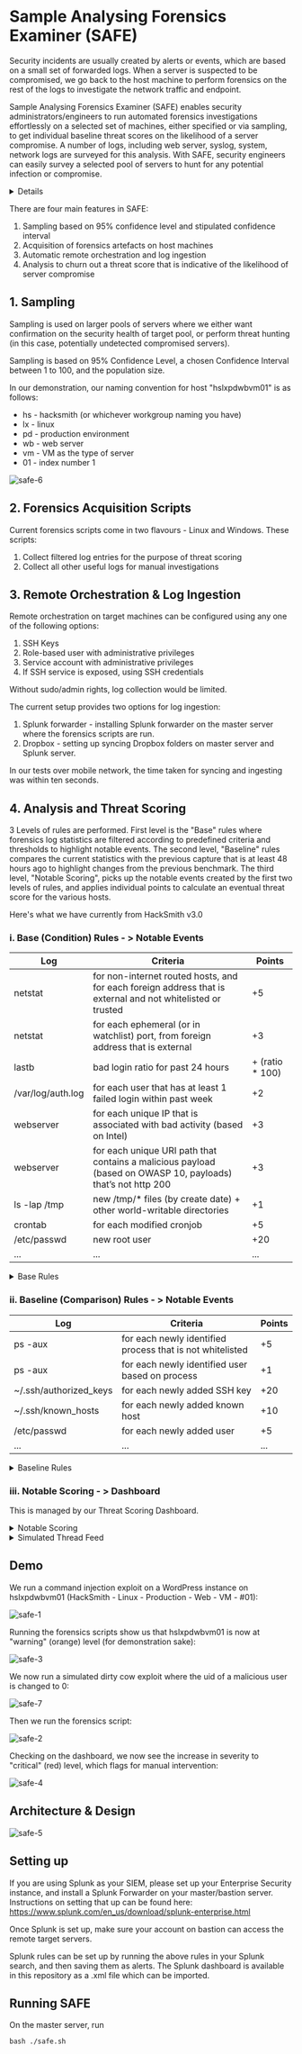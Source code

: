 # Sample Analysing Forensics Examiner (SAFE)

Security incidents are usually created by alerts or events, which are based on a small set of forwarded logs. When a server is suspected to be compromised, we go back to the host machine to perform forensics on the rest of the logs to investigate the network traffic and endpoint.

Sample Analysing Forensics Examiner (SAFE) enables security administrators/engineers to run automated forensics investigations effortlessly on a selected set of machines, either specified or via sampling, to get individual baseline threat scores on the likelihood of a server compromise. A number of logs, including web server, syslog, system, network logs are surveyed for this analysis. With SAFE, security engineers can easily survey a selected pool of servers to hunt for any potential infection or compromise.
<details>
  <summary>Details</summary>
  
  #### Problems
  1. [accuracy] Misses (FNs) on security threat detections (reactive) are common, many of which are only discovered during in-depth forensics investigation.
  2. [cost] While forensics investigation is accurate (richer logs), it’s expensive, and is usually only conducted when machine is suspected to be compromised.
  3. [time] We (incident response team) spend a lot of time manually reviewing forensics artefacts for various incidents
  4. [scalability] It’s virtually impossible to conduct forensics investigations over many servers in a scalable manner.

  #### Proposed Solution – Finding evil in an automated, scalable manner
Using a proactive and sampling approach, our tool automatically conducts a basic forensics investigations on an identified healthy (we would like to assume compromised) pool of servers to get threat scores, flagging out suspected compromised machines for further investigations.

  #### Target Users
  1. Security Incident Responders
  2. L3 SOC
  3. Server Owners
</details>

There are four main features in SAFE:
 1. Sampling based on 95% confidence level and stipulated confidence interval
 2. Acquisition of forensics artefacts on host machines
 3. Automatic remote orchestration and log ingestion
 4. Analysis to churn out a threat score that is indicative of the likelihood of server compromise

## 1. Sampling
Sampling is used on larger pools of servers where we either want confirmation on the security health of target pool, or perform threat hunting (in this case, potentially undetected compromised servers).

Sampling is based on 95% Confidence Level, a chosen Confidence Interval between 1 to 100, and the population size. 

In our demonstration, our naming convention for host "hslxpdwbvm01" is as follows:
  + hs - hacksmith (or whichever workgroup naming you have)
  + lx - linux
  + pd - production environment
  + wb - web server
  + vm - VM as the type of server
  + 01 - index number 1

![safe-6](https://github.com/spigeo/automatedforensicsinvestigator/blob/master/hacksmith/safe-6.png)

## 2. Forensics Acquisition Scripts
Current forensics scripts come in two flavours - Linux and Windows. These scripts:
 1. Collect filtered log entries for the purpose of threat scoring
 2. Collect all other useful logs for manual investigations
 
## 3. Remote Orchestration & Log Ingestion
Remote orchestration on target machines can be configured using any one of the following options:
 1. SSH Keys
 2. Role-based user with administrative privileges
 3. Service account with administrative privileges
 4. If SSH service is exposed, using SSH credentials
 
Without sudo/admin rights, log collection would be limited. 

The current setup provides two options for log ingestion:
 1. Splunk forwarder - installing Splunk forwarder on the master server where the forensics scripts are run.
 2. Dropbox - setting up syncing Dropbox folders on master server and Splunk server.
 
In our tests over mobile network, the time taken for syncing and ingesting was within ten seconds.

## 4. Analysis and Threat Scoring
3 Levels of rules are performed. First level is the "Base" rules where forensics log statistics are filtered according to predefined criteria and thresholds to highlight notable events. The second level, "Baseline" rules compares the current statistics with the previous capture that is at least 48 hours ago to highlight changes from the previous benchmark. The third level, "Notable Scoring", picks up the notable events created by the first two levels of rules, and applies individual points to calculate an eventual threat score for the various hosts.

Here's what we have currently from HackSmith v3.0

### i. Base (Condition) Rules - > Notable Events

| Log  | Criteria | Points |
| ------------- | ------------- | ------ | 
| netstat  | for non-internet routed hosts, and for each foreign address that is external and not whitelisted or trusted |    +5 |
| netstat | for each ephemeral (or in watchlist) port, from foreign address that is external | +3 |
| lastb | bad login ratio for past 24 hours | + (ratio * 100) |
| /var/log/auth.log | for each user that has at least 1 failed login within past week | +2 |
| webserver | for each unique IP that is associated with bad activity (based on Intel) | +3 |
| webserver | for each unique URI path that contains a malicious payload (based on OWASP 10, payloads) that’s not http 200 | +3 | 
| ls -lap /tmp | new /tmp/* files (by create date) + other world-writable directories | +1 |
| crontab | for each modified cronjob | +5 | 
| /etc/passwd | new root user | +20 | 
| ... | ... | ... | 


<details>
  <summary>Base Rules</summary>

`Base - Bad IP`
```
index=safe source="*webserveraccess.log" earliest=-1d
| rex field=source ".+\/(?<host>[a-zA-Z0-9]+)\_.+"
| stats count by src_ip, host
| rename src_ip as ip
| eval points = 3
| eval concat = host . ip
| search NOT [search index=summary source="Base - Bad IP" earliest=-1d | table ip,orig_host | eval concat = orig_host . ip | table concat]
| fields host, ip, points
| collect index=summary sourcetype=stash source="Base - Bad IP" marker="tier=base"
```

`Base - Bad Logins`
```
index="safe" source="*badlogins.log" earliest=-1d
| rex field=source ".+\/(?<host>[a-zA-Z0-9]+)\_.+"
| rex "(?<user>[a-zA-Z0-9]+)\ .+" max_match=0
| stats count by user, host
| eval points = 3
| eval concat = user . host
| search NOT user = "btmp"
| search NOT [search index=summary source="Base - Bad Logins" earliest=-1d | table user,orig_host | eval concat = user . orig_host | table concat]
| fields user, host, points
| collect index=summary sourcetype=stash source="Base - Bad Logins" marker="tier=base"
```

`Base - New Root Users`
```
index=safe source="*rootusers.log" earliest=-1d
| rex "(?<user>.+)" max_match=0
| rex field=source ".+\/(?<host>[a-zA-Z0-9]+)\_.+"
| stats count by user, host
| search NOT user IN ("root") `comment("whitelist")`
| eval points = 20
| eval concat = user . host
| search NOT [search index=summary source="Base - New Root Users" earliest=-1d | table user,orig_host | eval concat = user . orig_host | table concat]
| fields user, host, points
| collect index=summary sourcetype=stash source="Base - New Root Users" marker="tier=base"
```

`Base - OWASP Payloads`
```
index=safe source=*webserveraccess.log earliest=-1d
| rex "[^ ]+\ [^ ]+\ [^ ]+\ [^ ]+\ [^ ]+\ [^ ]+\ [^ ]+\ [^ ]+\ (?<status>\d\d\d)\ .+" 
| rex "^[^ ]+\ [^ ]+\ [^ ]+\ [^ ]+\ [^ ]+\ [^ ]+\ (?<uri>[^ ]+)\ .+" 
| rex "^[^ ]+\ [^ ]+\ [^ ]+\ [^ ]+\ [^ ]+\ [^ ]+\ [^=]+\=(?<query>[^ ]+)\ .+" 
| eval uri_query=replace(coalesce(query,uri),"\"","")
| rex "^(?<src_ip>[^ ]+)\ .+" 
| where status!=200 `comment("general assumption made is that 200 means well handled. not fully accurate of course")` 
| rex field=source ".+\/(?<host>[a-zA-Z0-9]+)\_.+"
| stats count by src_ip, host, uri_query
| rename uri_query as payload
| lookup payloads.csv payload
| where isnotnull(attack)
| eval points = 3
| eval concat = host . payload
| search NOT [search index=summary source="Base - OWASP Payloads" earliest=-1d | table payload,orig_host | eval concat = orig_host . payload | table concat]
| fields host, payload, points
| collect index=summary sourcetype=stash source="Base - OWASP Payloads" marker="tier=base"
```

`Base - RDP Connections Bypassing Bastion`
```
index=safe source="*RemoteConnectionManager_Operational.xml" earliest=-1d 
| spath
| rename Event.UserData.EventXML.Param3 as src
| rename Event.System.Computer as host
| rex field=source ".+\/(?<host>[a-zA-Z0-9]+)\_.+" 
| search NOT src IN ("172.16.124.5","172.16.124.135","172.16.124.133") `comment("Bastion IPs")` 
| stats count by src, host 
| eval points = 5 
| eval concat = host . src  
| search NOT 
    [ search index=summary source="Base - RDP Connections Bypassing Bastion" earliest=-1d 
    | table status,src 
    | eval concat = orig_host . src  
    | table concat]
| collect index=summary sourcetype=stash source="Base - RDP Connections Bypassing Bastion" marker="tier=base"
```

`Base - SSH Connections Bypassing Bastion`
```
index=safe source=*sshaccess.log "Accepted password for" earliest=-1d 
| rex "(?<src>\d{1,3}\.\d{1,3}\.\d{1,3}\.\d{1,3})" 
| rex "Accepted\ password\ for\ (?<user>[^ ]+)\ .+" 
| rex field=source ".+\/(?<host>[a-zA-Z0-9]+)\_.+" 
| search NOT src IN ("172.16.124.5","172.16.124.135","172.16.124.133") `comment("Bastion IPs")` 
| stats count by src, user, host 
| eval points = 5 
| eval concat = host . src . user 
| search NOT 
    [ search index=summary source="Base - SSH Connections Bypassing Bastion" earliest=-1d 
    | table status,src,user 
    | eval concat = orig_host . src . user 
    | table concat] 
| collect index=summary sourcetype=stash source="Base - SSH Connections Bypassing Bastion" marker="tier=base"
```

`Base - Suspicious Windows Processes`
```
index=safe source="*/Security.xml" earliest=-1d
| spath
| search "Event.EventData.Data{@Name}"=ProcessName 
| rex field=_raw max_match=20 "ProcessName\'\>(?<process_name>[^\<]+)\<" 
| rex field=process_name max_match=20 ".+[\\\](?<process_name>[^\\\]+)$" 
| rex field=source ".+splunk\/(?<host>[a-zA-Z0-9]+)\_.+"
| stats count by process_name, host
| search process_name IN ("*whois64.exe","*whois.exe","*vmmap.exe","*sync64.exe","*sync.exe","*strings64.exe","*strings.exe","*streams64.exe","*streams.exe","*sigcheck64.exe","*sigcheck.exe","*sdelete64.exe","*sdelete.exe","*ru64.exe","*ru.exe","*regjump.exe","*pssuspend64.exe","*pssuspend.exe","*psshutdown.exe","*psping64.exe","*psping.exe","*pspasswd64.exe","*pspasswd.exe","*psloglist64.exe","*psloglist.exe","*pslist64.exe","*pslist.exe","*pskill64.exe","*pskill.exe","*psfile64.exe","*psfile.exe","*procexp64.exe","*procexp.exe","*procdump64.exe","*procdump.exe","*portmon.exe","*pipelist64.exe","*pipelist.exe","*pendmoves64.exe","*pendmoves.exe","*pagedfrg.exe","*ntfsinfo64.exe","*ntfsinfo.exe","*notmyfaultc64.exe","*notmyfaultc.exe","*notmyfault64.exe","*notmyfault.exe","*movefile64.exe","*movefile.exe","*logonsessions64.exe","*logonsessions.exe","*livekd64.exe","*livekd.exe","*ldmdump.exe","*junction64.exe","*junction.exe","*hex2dec64.exe","*hex2dec.exe","*handle64.exe","*handle.exe","*efsdump.exe","*du64.exe","*du.exe","*diskext64.exe","*diskext.exe","*disk2vhd.exe","*ctrl2cap.exe","*autorunsc64.exe","*autorunsc.exe","*adrestore.exe","*accesschk64.exe","*accesschk.exe","*ZoomIt.exe","*Winobj.exe","*Volumeid64.exe","*Volumeid.exe","*Testlimit64.exe","*Testlimit.exe","*Tcpview.exe","*Tcpvcon.exe","*Sysmon64.exe","*Sysmon.exe","*ShellRunas.exe","*ShareEnum.exe","*RegDelNull64.exe","*RegDelNull.exe","*RAMMap.exe","*PsService64.exe","*PsService.exe","*PsLoggedon64.exe","*PsLoggedon.exe","*PsInfo64.exe","*PsInfo.exe","*PsGetsid64.exe","*PsGetsid.exe","*PsExec64.exe","*PsExec.exe","*Procmon64.exe","*Procmon.exe","*LoadOrdC64.exe","*LoadOrdC.exe","*LoadOrd64.exe","*LoadOrd.exe","*Listdlls64.exe","*Listdlls.exe","*FindLinks64.exe","*FindLinks.exe","*Diskmon.exe","*DiskView.exe","*Desktops.exe","*Dbgview.exe","*Coreinfo64.exe","*Coreinfo.exe","*Contig64.exe","*Contig.exe","*Clockres64.exe","*Clockres.exe","*Cacheset.exe","*CPUSTRES64.EXE","*CPUSTRES.EXE","*Bginfo64.exe","*Bginfo.exe","*Autoruns64.exe","*Autoruns.exe","*Autologon.exe","*AccessEnum.exe","*ADInsight.exe","*ADExplorer.exe")
| eval points = 20
| eval concat = host . process_name
| search NOT [search index=summary source="Base - Suspicious Windows Processes" earliest=-1d | table orig_host,process_name | eval concat = orig_host . process_name | table concat]
| fields host, payload, points
| collect index=summary sourcetype=stash source="Base - Suspicious Windows Processes" marker="tier=base"
```

`Base - Vulnerability Scanning On Web Server`
```
index=safe source=*webserveraccess.log earliest=-1d
| rex "[^ ]+\ [^ ]+\ [^ ]+\ [^ ]+\ [^ ]+\ [^ ]+\ [^ ]+\ [^ ]+\ (?<status>\d\d\d)\ .+" 
| rex "^[^ ]+\ [^ ]+\ [^ ]+\ [^ ]+\ [^ ]+\ [^ ]+\ (?<uri>[^ ]+)\ .+" 
| rex "^[^ ]+\ [^ ]+\ [^ ]+\ [^ ]+\ [^ ]+\ [^ ]+\ [^=]+\=(?<query>[^ ]+)\ .+" 
| eval uri_query=replace(coalesce(query,uri),"\"","")
| rex "^(?<src_ip>[^ ]+)\ .+" 
| rex field=source ".+\/(?<host>[a-zA-Z0-9]+)\_.+"
| stats dc(uri_query) as dc_uri_query count by src_ip, host
| where dc_uri_query > 500 AND count > 1000
| eval points = 3
| eval concat = host . src_ip
| search NOT [search index=summary source="Base - Vulnerability Scanning On Web Server" earliest=-1d | table src_ip,orig_host | eval concat = orig_host . src_ip | table concat]
| fields host, src_ip, points
| collect index=summary sourcetype=stash source="Base - Vulnerability Scanning On Web Server" marker="tier=base"
```

`Base - Web Server Errors`
```
index=safe source=*webserveraccess.log earliest=-1d
| rex "[^ ]+\ [^ ]+\ [^ ]+\ [^ ]+\ [^ ]+\ [^ ]+\ [^ ]+\ [^ ]+\ (?<status>\d\d\d)\ .+"
| rex field=source ".+\/(?<host>[a-zA-Z0-9]+)\_.+"
| stats first(_time) as time count by host, status
| where status > 499
| eval points = 3
| eval concat = host . status . time
| search NOT [search index=summary source="Base - Server Errors" earliest=-1d | table status,orig_host,time | eval concat = orig_host . status . time | table concat]
| fields host, status, points, time
| collect index=summary sourcetype=stash source="Base - Web Server Errors" marker="tier=base"
```
</details>

### ii. Baseline (Comparison) Rules - > Notable Events

| Log  | Criteria | Points |
| ------------- | ------------- | ------ | 
| ps -aux | for each newly identified process that is not whitelisted | +5 |
| ps -aux | for each newly identified user based on process | +1 |
| ~/.ssh/authorized_keys | for each newly added SSH key | +20 |
| ~/.ssh/known_hosts | for each newly added known host | +10 |
| /etc/passwd | for each newly added user | +5 |
| ... | ... | ... | 


<details>
  <summary>Baseline Rules</summary>

`Baseline - New Autostart Services`
```
index=safe source="*/autostartservices.log" earliest=-1d
| rex field=source ".+\/(?<host>[a-zA-Z0-9]+)\_.+"
| rex ".+\ (?<service>[^ ]+)[\r\n.]" max_match=0
| stats count by service, host
| where len(service)>3
| search NOT service IN ("") `comment("whitelist")`
| eval points = 5
| eval concat = service . host
| search NOT [search index=summary source="Baseline - New Autostart Services" earliest=-7d | table service,orig_host | eval concat = service . orig_host | table concat]
| fields service, host, points
| collect index=summary sourcetype=stash source="Baseline - New Autostart Services" marker="tier=baseline"
```

`Baseline - New Cron Jobs`
```
index=safe source="*/userscrontab.log" earliest=-1d
| rex "(?m)^(?<cron>[^#\r\n]+)" max_match=0
| rex field=source ".+splunk\/(?<host>[a-zA-Z0-9]+)\_.+"
| stats count by cron, host
| eval points = 5
| eval concat = host . cron
| search NOT [search index=summary source="Baseline - New Cron Jobs" earliest=-7d | table orig_host,cron | eval concat = orig_host.cron | table concat]
| fields cron, host, points
| collect index=summary source="Baseline - New Cron Jobs" marker="tier=baseline"
```

`Baseline - New Processes`
```
index=safe source=*pidpsname.log earliest=-1d
| rex "(?<pid>\d+)\ (?<cmd>\w+)" max_match=0
| rex field=source ".+splunk\/(?<host>[a-zA-Z0-9]+)\_.+"
| eval time = max(_time)
| eval points = 5
| stats count by time, cmd, host, points
| eval concat = cmd . host
| search NOT [search index=summary source="Baseline - New Processes" earliest=-7d | table cmd,orig_host | eval concat = cmd . orig_host | table concat]
| fields time, cmd, host, points
| collect index=summary sourcetype=stash source="Baseline - New Processes" marker="tier=baseline"
```

`Baseline - New Users`
```
index="hacksmith" source="/home/master/Dropbox/hacksmith/artefacts/*sshaccess.log" user earliest=-1d
| rex field=source ".+artefacts\/(?<host>[a-zA-Z0-9]+)\_.+"
| rex "New\ session\ /d+ of\ user\ (?<user>[a-zA-Z0-9])"
| rex "session\ opened\ for\ user\ (?<user>[a-zA-Z0-9])\ by"
| eval time = max(_time) `comment("I know this line should go below")`
| stats count by user, host
| eval points = 10
| search NOT user IN ("sshd","mysql","gdm") `comment("whitelist")`
| eval concat = user . host
| search NOT [search index=notable search_name="Baseline - New Users" earliest=-7d | table user,orig_host | eval concat = user . orig_host | table concat]
| fields user, host, points
```

`Baseline - New SSH Users`
```
index=safe source="*sshaccess.log" user earliest=-1d
| rex field=source ".+artefacts\/(?<host>[a-zA-Z0-9]+)\_.+"
| rex "New\ session\ /d+ of\ user\ (?<user>[a-zA-Z0-9])"
| rex "session\ opened\ for\ user\ (?<user>[a-zA-Z0-9])\ by"
| eval time = max(_time) `comment("I know this line should go below")`
| stats count by user, host
| eval points = 10
| search NOT user IN ("sshd","mysql","gdm") `comment("whitelist")`
| eval concat = user . host
| search NOT [search index=summary source="Baseline - New Users" earliest=-7d | table user,orig_host | eval concat = user . orig_host | table concat]
| fields user, host, points
| collect index=summary sourcetype=stash source="Baseline - New Users" marker="tier=baseline"
```

`Baseline - New Processes`
```
index="hacksmith" source="/home/master/Dropbox/hacksmith/artefacts/*pidpsname.log" earliest=-1h
| rex "(?<pid>\d+)\ (?<cmd>\w+)" max_match=0
| rex field=source ".+artefacts\/(?<host>[a-zA-Z0-9]+)\_.+"
| eval time = max(_time)
| eval points = 5
| stats count by time, cmd, host, points
| eval concat = cmd . host
| search NOT [search index=notable search_name="Baseline - New Processes" earliest=-7d | table cmd,orig_host | eval concat = cmd . orig_host | table concat]
| fields time, cmd, host, points
```

`Baseline - New Startup Processes`
```
index=safe source=*startupprocess.log earliest=-1d
| rex field=_raw max_match=500 "\d+\ +(?<startup_process>[^ ]+)\ .+"
| rex field=source ".+splunk\/(?<host>[a-zA-Z0-9]+)\_.+"
| stats count by startup_process, host
| eval points = 5
| eval concat = host.startup_process
| search NOT [search index=summary source="Baseline - New Startup Processes" earliest=-7d | table startup_process,orig_host | eval concat = orig_host.startup_process | table concat]
| fields startup_process, host, points
| collect index=summary sourcetype=stash source="Baseline - New Startup Processes" marker="tier=baseline"
```

`Baseline - New Windows Processes`
```
index=safe source="*/Security.xml" earliest=-1d
| spath 
| search "Event.EventData.Data{@Name}"=ProcessName 
| rex field=_raw max_match=20 "ProcessName\'\>(?<process>[^\<]+)\<" 
| rex field=process max_match=20 ".+[\\\](?<process_name>[^\\\]+)$" 
| rex field=source ".+splunk\/(?<host>[a-zA-Z0-9]+)\_.+"
| stats count by process_name, host
| eval points = 4
| eval concat = host . process_name
| search NOT [search index=summary source="Baseline - New Windows Processes" earliest=-7d | table orig_host,process_name | eval concat = orig_host.process_name | table concat]
| fields process_name, host, points 
| collect index=summary source="Baseline - New Windows Processes" marker="tier=baseline"
```

</details>

### iii. Notable Scoring - > Dashboard
This is managed by our Threat Scoring Dashboard.

<details>
  <summary>Notable Scoring</summary>

```
index=summary orig_host = $server1$ | stats sum(points) as points count by orig_host, source  | eval points = min(points,100) | stats sum(points) as points count by orig_host | fields points
```
```
index=summary orig_host="$server1$" | timechart count by source
```
```
index=summary orig_host="$server1$" | stats values(*) as * count, sum(points) as points by source | fields - date_*, - eventtype, - host, - index, - info_*, - linecount, - orig_action_name, - orig_rid, - orig_sid, - search_name, - sourcetype, - splunk_server, - tag*, - timeendpos, - timestartpos - time - search_now - cmd| convert ctime(time)
```
</details>


<details>
  <summary>Simulated Thread Feed</summary>

### Simulated Thread Feed
```
| makeresults `comment("Intel Feed")`
| eval ip="4.4.4.4"
| eval threat_list_name = "c2 traffic"
| append [|makeresults
| eval ip="5.5.5.5"
| eval threat_list_name = "tor node"]
| append [|makeresults
| eval ip="172.20.10.6"
| eval threat_list_name = "hacker ip"]
| outputlookup threatintel.csv
```
</details>

## Demo

We run a command injection exploit on a WordPress instance on hslxpdwbvm01 (HackSmith - Linux - Production - Web - VM - #01):

![safe-1](https://github.com/spigeo/automatedforensicsinvestigator/blob/master/hacksmith/safe-1.png)

Running the forensics scripts show us that hslxpdwbvm01 is now at "warning" (orange) level (for demonstration sake):

![safe-3](https://github.com/spigeo/automatedforensicsinvestigator/blob/master/hacksmith/safe-3.png)

We now run a simulated dirty cow exploit where the uid of a malicious user is changed to 0:

![safe-7](https://github.com/spigeo/automatedforensicsinvestigator/blob/master/hacksmith/safe-7.png)

Then we run the forensics script:

![safe-2](https://github.com/spigeo/automatedforensicsinvestigator/blob/master/hacksmith/safe-2.png)

Checking on the dashboard, we now see the increase in severity to "critical" (red) level, which flags for manual intervention:

![safe-4](https://github.com/spigeo/automatedforensicsinvestigator/blob/master/hacksmith/safe-4.png)


## Architecture & Design 
![safe-5](https://github.com/spigeo/automatedforensicsinvestigator/blob/master/hacksmith/safe-5.png)

## Setting up
If you are using Splunk as your SIEM, please set up your Enterprise Security instance, and install a Splunk Forwarder on your master/bastion server. Instructions on setting that up can be found here: https://www.splunk.com/en_us/download/splunk-enterprise.html

Once Splunk is set up, make sure your account on bastion can access the remote target servers. 

Splunk rules can be set up by running the above rules in your Splunk search, and then saving them as alerts. The Splunk dashboard is available in this repository as a .xml file which can be imported.

## Running SAFE
On the master server, run
```
bash ./safe.sh
```
